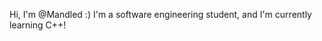 Hi, I'm @Mandled :)
I'm a software engineering student, and I'm currently learning C++!

<!---
Mandled/Mandled is a ✨ special ✨ repository because its `README.md` (this file) appears on your GitHub profile.
You can click the Preview link to take a look at your changes.
--->
